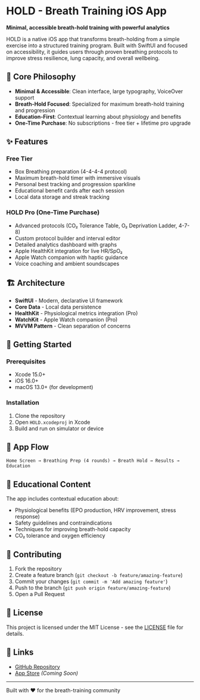 # HOLD - Breath Training iOS App

**Minimal, accessible breath-hold training with powerful analytics**

HOLD is a native iOS app that transforms breath-holding from a simple exercise into a structured training program. Built with SwiftUI and focused on accessibility, it guides users through proven breathing protocols to improve stress resilience, lung capacity, and overall wellbeing.

## 🎯 Core Philosophy

- **Minimal & Accessible**: Clean interface, large typography, VoiceOver support
- **Breath-Hold Focused**: Specialized for maximum breath-hold training and progression
- **Education-First**: Contextual learning about physiology and benefits
- **One-Time Purchase**: No subscriptions - free tier + lifetime pro upgrade

## ✨ Features

### Free Tier
- Box Breathing preparation (4-4-4-4 protocol)
- Maximum breath-hold timer with immersive visuals
- Personal best tracking and progression sparkline
- Educational benefit cards after each session
- Local data storage and streak tracking

### HOLD Pro (One-Time Purchase)
- Advanced protocols (CO₂ Tolerance Table, O₂ Deprivation Ladder, 4-7-8)
- Custom protocol builder and interval editor
- Detailed analytics dashboard with graphs
- Apple HealthKit integration for live HR/SpO₂
- Apple Watch companion with haptic guidance
- Voice coaching and ambient soundscapes

## 🏗️ Architecture

- **SwiftUI** - Modern, declarative UI framework
- **Core Data** - Local data persistence
- **HealthKit** - Physiological metrics integration (Pro)
- **WatchKit** - Apple Watch companion (Pro)
- **MVVM Pattern** - Clean separation of concerns

## 🚀 Getting Started

### Prerequisites
- Xcode 15.0+
- iOS 16.0+
- macOS 13.0+ (for development)

### Installation
1. Clone the repository
2. Open `HOLD.xcodeproj` in Xcode
3. Build and run on simulator or device

## 📱 App Flow

```
Home Screen → Breathing Prep (4 rounds) → Breath Hold → Results → Education
```

## 🧠 Educational Content

The app includes contextual education about:
- Physiological benefits (EPO production, HRV improvement, stress response)
- Safety guidelines and contraindications
- Techniques for improving breath-hold capacity
- CO₂ tolerance and oxygen efficiency

## 🤝 Contributing

1. Fork the repository
2. Create a feature branch (`git checkout -b feature/amazing-feature`)
3. Commit your changes (`git commit -m 'Add amazing feature'`)
4. Push to the branch (`git push origin feature/amazing-feature`)
5. Open a Pull Request

## 📄 License

This project is licensed under the MIT License - see the [LICENSE](LICENSE) file for details.

## 🔗 Links

- [GitHub Repository](https://github.com/christianegli/HOLD-iOS)
- [App Store](https://apps.apple.com/app/hold-breath-training) _(Coming Soon)_

---

Built with ❤️ for the breath-training community 